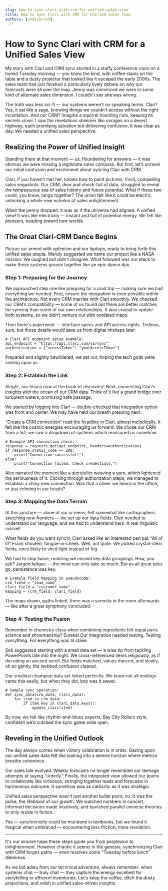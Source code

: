 ```yaml
---
slug: how-to-sync-clari-with-crm-for-unified-sales-view
title: How to Sync Clari with CRM for Unified Sales View
authors: [undirected]
---
```



# How to Sync Clari with CRM for a Unified Sales View

My story with Clari and CRM sync started in a stuffy conference room on a humid Tuesday morning — you know the kind, with coffee stains on the table and a dusty projector that looked like it escaped the early 2000s. The sales team had just finished a particularly lively debate on why our forecasts were all over the map. Jenny was convinced we were in some kind of alternate sales dimension. I couldn't say she was wrong. 

The truth was less sci-fi — our systems weren't on speaking terms. Clari? Yes, it sat like a sage, knowing things we couldn't access without the right incantation. And our CRM? Imagine a squirrel hoarding nuts, keeping its secrets close. I saw the revelations shimmer like mirages on a desert highway, each promising salvation but delivering confusion. It was clear as day: We needed a unified sales perspective.

## Realizing the Power of Unified Insight

Standing there at that moment — us, floundering for answers — it was obvious we were missing a legitimate sales compass. But first, let’s unravel our initial confusion and excitement about syncing Clari with CRM. 

Clari, if you haven’t met her, knows how to paint pictures. Vivid, compelling sales snapshots. Our CRM, dear and chock-full of data, struggled to reveal the tempestuous sea of sales history and future potential. What if these two could, you know, tango together? The union felt like it could be electric, unlocking a whole new echelon of sales enlightenment.

When the penny dropped, it was as if the universe had aligned. A unified view! It was like electricity — instant and full of potential energy. We felt like pioneers, heading toward new worlds.

## The Great Clari-CRM Dance Begins

Picture us: armed with optimism and our laptops, ready to bring forth this unified sales utopia. Wendy suggested we name our project like a NASA mission. We laughed but didn't disagree. What followed was our steps to make these systems groove together like an epic dance duo.

### Step 1: Preparing for the Journey

We approached step one like prepping for a road trip — making sure we had everything we needed. First, ensure the integration is even possible within the architecture. Not every CRM marries with Clari smoothly. We checked our CRM’s compatibility — some of us found out there are better matches for syncing than some of our own relationships. It was crucial to update both systems, so we didn’t venture out with outdated maps.

Then there's paperwork — interface specs and API access rights. Tedious, sure, but those details would save us from digital mishaps later.

```
# Clari API endpoint setup example:
api_endpoint = "https://api.clari.com/v1/sync"
authentication = {"accessToken": "yourAccessToken"}
```

Prepared and slightly bewildered, we set out, hoping the tech gods were smiling upon us.

### Step 2: Establish the Link

Alright, our teams now at the brink of discovery! Next, connecting Clari’s insights with the ocean of our CRM data. Think of it like a grand bridge over turbulent waters, promising safe passage.

We started by logging into Clari — double-checked that integration option was front and center. We may have held our breath pressing next.

“Create a CRM connection” read the headline in Clari, almost melodically. It felt like the cosmic energies encouraging us forward. We chose our CRM from a list; we saw a dropdown of systems which reassured us somehow.

```
# Example API connection check:
response = requests.get(api_endpoint, headers=authentication)
if response.status_code == 200:
    print("Connection successful!")
else:
    print("Connection failed. Check credentials.")
```

Alex narrated the moment like a storyteller weaving a yarn, which lightened the seriousness of it. Clicking through authorization steps, we managed to establish a shiny new connection. Was that a cheer we heard in the office, or just echoing in our heads?

### Step 3: Mapping the Data Terrain

At this juncture — alone at our screens, felt somewhat like cartographers sketching new frontiers — we set up our data fields. Clari needed to understand our language, and we had to understand hers. A real linguistic marvel!

What fields do you want sync’d, Clari asked like an interested pen pal. “All of it!” Frank shouted, tongue-in-cheek. Well, not quite. We picked crystal-clear fields, ones likely to shed light instead of fog.

We had to stop twice, realizing we missed key data groupings. How, you ask? Jargon fatigue — the mind can only take so much. But as all great tales go, persistence was key.

```
# Example field mapping in pseudocode:
crm_field = "lead_name"
clari_field = "customer_name"
mapping = {crm_field: clari_field}
```

The maps drawn, paths linked, there was a serenity in the room afterwards — like after a great symphony concluded.

### Step 4: Testing the Fusion

Remember in chemistry class when combining ingredients felt equal parts science and showmanship? Eureka! Our integration needed testing. Testing *everything*. For everything was at stake.

Seb suggested starting with a small data set — a wise tip from tackling PowerPoints late into the night. We cross-referenced items religiously, as if decoding an ancient scroll. But fields matched, values danced, and slowly, oh so gently, the webbed confusion cleared.

Our smallest champion data set linked perfectly. We knew not all endings came this easily, but when they did, boy was it sweet.

```
# Sample sync operation:
def sync_data(crm_data, clari_data):
    for item in crm_data:
        if item.key in clari_data.keys():
            update_clari(item)
```

By now, we felt like rhythm-and-blues experts, Bay City Rollers style, confident we’d cracked the sync game wide open.

## Reveling in the Unified Outlook

The day always comes when victory celebration is in order. Gazing upon our unified sales data felt like looking into a serene horizon where metrics breathe coherence. 

Our sales tale evolved. Weekly forecasts no longer resembled our teenage attempts at saying "orderly." Finally, the integrated view allowed our teams to collaborate like virtuosos, stringing together leads and forecasts in harmonious outcome. It somehow was as cathartic as it was strategic.

Unified sales perspective wasn’t just another bullet point; no. It was the pulse, the lifeblood of our growth. We watched numbers in concert, informed decisions made intuitively, and banished parallel universe theories to only reside in fiction.

Yes — synchronicity could be mundane in textbooks, but we found it magical when embraced — encountering less friction, more revelation.

---

It's our sincere hope these steps guide you from perplexion to enlightenment. However chaotic it seems in the genesis, synchronizing Clari with CRM forges paths — even resolves some "Tuesday before lunch" dilemmas.

As we bid adieu from our technical adventure, always remember: when systems chat — truly chat — they capture the energy excellent for storytelling or efficient inventories. Let's keep the coffee, ditch the dusty projections, and relish in unified sales-driven insights.